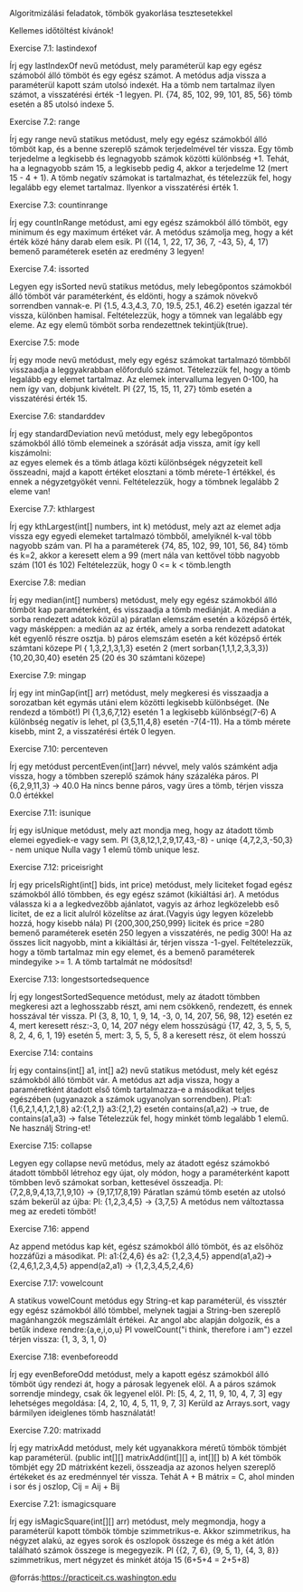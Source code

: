 Algoritmizálási feladatok, tömbök gyakorlása tesztesetekkel

Kellemes időtöltést kívánok!

Exercise 7.1: lastindexof

Írj egy lastIndexOf nevű metódust, mely paraméterül kap egy egész számoból álló tömböt és egy egész számot. A metódus
adja vissza a paraméterül kapott szám utolsó indexét. Ha a tömb nem tartalmaz ilyen számot, a visszatérési érték -1
legyen.
Pl.  {74, 85, 102, 99, 101, 85, 56} tömb esetén a 85 utolsó indexe 5.

Exercise 7.2: range

Írj egy range nevű statikus metódust, mely egy egész számokból álló tömböt kap, és a benne szereplő számok terjedelmével
tér vissza. Egy tömb terjedelme a legkisebb és legnagyobb számok közötti különbség +1. Tehát, ha a legnagyobb szám 15, a
legkisebb pedig 4, akkor a terjedelme 12 (mert 15 - 4 + 1).
A tömb negatív számokat is tartalmazhat, és tételezzük fel, hogy legalább egy elemet tartalmaz. Ilyenkor a visszatérési
érték 1.

Exercise 7.3: countinrange

Írj egy countInRange metódust, ami egy egész számokból álló tömböt, egy minimum és egy maximum értéket vár. A metódus
számolja meg, hogy a két érték közé hány darab elem esik.
Pl ({14, 1, 22, 17, 36, 7, -43, 5}, 4, 17) bemenő paraméterek esetén az eredmény 3 legyen!

Exercise 7.4: issorted

Legyen egy isSorted nevű statikus metódus, mely lebegőpontos számokból álló tömböt vár paraméterként, és eldönti, hogy
a számok növekvő sorrendben vannak-e. Pl {1.5, 4.3,4.3, 7.0, 19.5, 25.1, 46.2} esetén igazzal tér vissza, különben hamisal.
Feltételezzük, hogy a tömnek van legalább egy eleme. Az egy elemű tömböt sorba rendezettnek tekintjük(true).

Exercise 7.5: mode

Írj egy mode nevű metódust, mely egy egész számokat tartalmazó tömbből visszaadja a leggyakrabban előforduló számot.
Tételezzük fel, hogy a tömb legalább egy elemet tartalmaz. Az elemek intervalluma legyen 0-100, ha nem így van, dobjunk
kivételt.
Pl {27, 15, 15, 11, 27} tömb esetén a visszatérési érték 15.

Exercise 7.6: standarddev

Írj egy standardDeviation nevű metódust, mely egy lebegőpontos számokból álló tömb elemeinek a szórását adja vissza, amit
így kell kiszámolni:  
az egyes elemek és a tömb átlaga közti különbségek négyzeteit kell összeadni, majd a kapott értéket elosztani a tömb
mérete-1 értékkel, és ennek a négyzetgyökét venni.
Feltételezzük, hogy a tömbnek legalább 2 eleme van!

Exercise 7.7: kthlargest

Írj egy kthLargest(int[] numbers, int k) metódust, mely azt az elemet adja vissza egy egyedi elemeket tartalmazó tömbből,
amelyiknél k-val több nagyobb szám van.
Pl ha a paraméterek {74, 85, 102, 99, 101, 56, 84} tömb és k=2, akkor a keresett elem a 99 (mert nála van kettővel több
nagyobb szám (101 és 102)
Feltételezzük, hogy 0 <= k < tömb.length

Exercise 7.8: median

Írj egy median(int[] numbers) metódust, mely egy egész számokból álló tömböt kap paraméterként, és visszaadja a tömb
mediánját. A medián a sorba rendezett adatok közül
a) páratlan elemszám esetén a középső érték, vagy másképpen: a medián az az érték, amely a sorba rendezett adatokat két
egyenlő részre osztja.
b) páros elemszám esetén a két középső érték számtani közepe
Pl { 1,3,2,1,3,1,3} esetén 2 (mert sorban{1,1,1,2,3,3,3})
{10,20,30,40} esetén 25 (20 és 30 számtani közepe)

Exercise 7.9: mingap

Írj egy int minGap(int[] arr) metódust, mely megkeresi és visszaadja a sorozatban két egymás utáni elem közötti legkisebb
különbséget. (Ne rendezd a tömböt!)
Pl {1,3,6,7,12} esetén 1 a legkisebb különbség(7-6)
A különbség negatív is lehet, pl {3,5,11,4,8} esetén -7(4-11).
Ha a tömb mérete kisebb, mint 2, a visszatérési érték 0 legyen.

Exercise 7.10: percenteven

Írj egy metódust percentEven(int[]arr) névvel, mely valós számként adja vissza, hogy a tömbben szereplő számok hány százaléka
páros.
Pl {6,2,9,11,3} -> 40.0
Ha nincs benne páros, vagy üres a tömb, térjen vissza 0.0 értékkel

Exercise 7.11: isunique

Írj egy isUnique metódust, mely azt mondja meg, hogy az átadott tömb elemei egyediek-e vagy sem.
Pl {3,8,12,1,2,9,17,43,-8} - uniqe
{4,7,2,3,-50,3} - nem unique
Nulla vagy 1 elemű tömb unique lesz.

Exercise 7.12: priceisright

Írj egy priceIsRight(int[] bids, int price) metódust, mely liciteket fogad egész számokból álló tömbben, és egy egész
számot (kikiáltási ár). A metódus válassza ki a a legkedvezőbb ajánlatot, vagyis az árhoz legközelebb eső licitet, de
ez a licit alulról közelítse az árat.(Vagyis úgy legyen közelebb hozzá, hogy kisebb nála)
Pl {200,300,250,999} licitek és price =280 bemenő paraméterek esetén 250 legyen a visszatérés, ne pedig 300!
Ha az összes licit nagyobb, mint a kikiáltási ár, térjen vissza -1-gyel.
Feltételezzük, hogy a tömb tartalmaz min egy elemet, és a bemenő paraméterek mindegyike >= 1.
A tömb tartalmát ne módosítsd!

Exercise 7.13: longestsortedsequence

Írj egy longestSortedSequence metódust, mely az átadott tömbben megkeresi azt a leghosszabb részt, ami nem csökkenő,
rendezett, és ennek hosszával tér vissza.
Pl {3, 8, 10, 1, 9, 14, -3, 0, 14, 207, 56, 98, 12} esetén ez 4, mert keresett rész:-3, 0, 14, 207 négy elem hosszúságú
{17, 42, 3, 5, 5, 5, 8, 2, 4, 6, 1, 19} esetén 5, mert: 3, 5, 5, 5, 8 a keresett rész, öt elem hosszú

Exercise 7.14: contains

Írj egy contains(int[] a1, int[] a2) nevű statikus metódust, mely két egész számokból álló tömböt vár. A metódus azt adja
vissza, hogy a paraméretként átadott első tömb tartalmazza-e a másodikat teljes egészében (ugyanazok a számok ugyanolyan
sorrendben).
Pl:a1:{1,6,2,1,4,1,2,1,8}
a2:{1,2,1}
a3:{2,1,2}
esetén contains(a1,a2) -> true, de contains(a1,a3) -> false
Tételezzük fel, hogy minkét tömb legalább 1 elemű. Ne használj String-et!

Exercise 7.15: collapse

Legyen egy collapse nevű metódus, mely az átadott egész számokbó átadott tömbből létrehoz egy újat, oly módon, hogy a
paraméterként kapott tömbben levő számokat sorban, kettesével összeadja.
Pl: {7,2,8,9,4,13,7,1,9,10}  ->  {9,17,17,8,19}
Páratlan számú tömb esetén az utolsó szám bekerül az újba:
Pl:  {1,2,3,4,5}  ->  {3,7,5}
A metódus nem változtassa meg az eredeti tömböt!

Exercise 7.16: append

Az append metódus kap két, egész számokból álló tömböt, és az elsőhöz hozzáfűzi a másodikat.
Pl: a1:{2,4,6} és a2: {1,2,3,4,5} append(a1,a2)-> {2,4,6,1,2,3,4,5}
append(a2,a1) -> {1,2,3,4,5,2,4,6}

Exercise 7.17: vowelcount

A statikus vowelCount metódus egy String-et kap paraméterül, és vissztér egy egész számokból álló tömbbel, melynek tagjai
a String-ben szereplő magánhangzók megszámlált értékei. Az angol abc alapján dolgozik, és a betűk indexe rendre:{a,e,i,o,u}
Pl vowelCount("i think, therefore i am") ezzel térjen vissza: {1, 3, 3, 1, 0}

Exercise 7.18: evenbeforeodd

Írj egy evenBeforeOdd metódust, mely a kapott egész számokból álló tömböt úgy rendezi át, hogy a párosak legyenek elöl. A
a páros számok sorrendje mindegy, csak ők legyenel elöl.
Pl: [5, 4, 2, 11, 9, 10, 4, 7, 3] egy lehetséges megoldása: [4, 2, 10, 4, 5, 11, 9, 7, 3]
Kerüld az Arrays.sort, vagy bármilyen ideiglenes tömb használatát!

Exercise 7.20: matrixadd

Írj egy matrixAdd metódust, mely két ugyanakkora méretű tömbök tömbjét kap paraméterül.
(public int[][] matrixAdd(int[][] a, int[][] b)
A két tömbök tömbjét egy 2D mátrixként kezeli, összeadja az azonos helyen szereplő értékeket és az eredménnyel tér vissza.
Tehát A + B mátrix = C, ahol minden i sor és j oszlop, Cij = Aij + Bij

Exercise 7.21: ismagicsquare

Írj egy isMagicSquare(int[][] arr) metódust, mely megmondja, hogy a paraméterül kapott tömbök tömbje szimmetrikus-e.
Akkor szimmetrikus, ha négyzet alakú, az egyes sorok és oszlopok összege és még a két átlón található számok összege is
megegyezik.
Pl {{2, 7, 6}, {9, 5, 1}, {4, 3, 8}} szimmetrikus, mert négyzet és minkét átója 15 (6+5+4 = 2+5+8)

@forrás:https://practiceit.cs.washington.edu